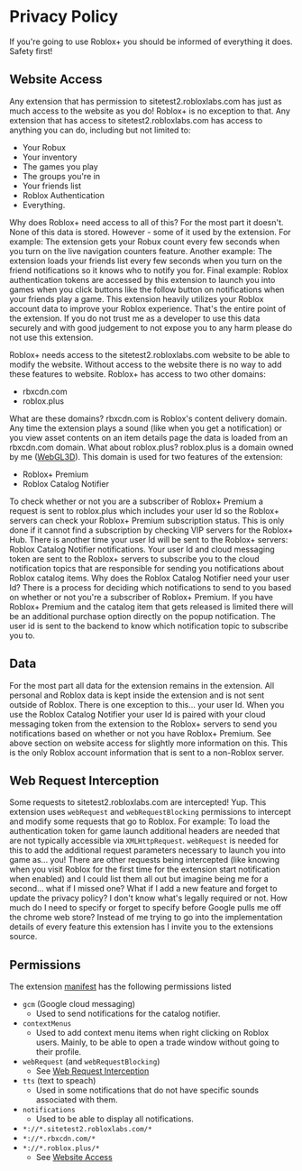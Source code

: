 # Privacy Policy
If you're going to use Roblox+ you should be informed of everything it does. Safety first!
## Website Access
Any extension that has permission to sitetest2.robloxlabs.com has just as much access to the website as you do! Roblox+ is no exception to that. Any extension that has access to sitetest2.robloxlabs.com has access to anything you can do, including but not limited to:
* Your Robux
* Your inventory
* The games you play
* The groups you're in
* Your friends list
* Roblox Authentication
* Everything.

Why does Roblox+ need access to all of this?
For the most part it doesn't. None of this data is stored. However - some of it used by the extension.
For example: The extension gets your Robux count every few seconds when you turn on the live navigation counters feature.
Another example: The extension loads your friends list every few seconds when you turn on the friend notifications so it knows who to notify you for.
Final example: Roblox authentication tokens are accessed by this extension to launch you into games when you click buttons like the follow button on notifications when your friends play a game.
This extension heavily utilizes your Roblox account data to improve your Roblox experience. That's the entire point of the extension. If you do not trust me as a developer to use this data securely and with good judgement to not expose you to any harm please do not use this extension.

Roblox+ needs access to the sitetest2.robloxlabs.com website to be able to modify the website. Without access to the website there is no way to add these features to website.
Roblox+ has access to two other domains:
* rbxcdn.com
* roblox.plus

What are these domains?
rbxcdn.com is Roblox's content delivery domain. Any time the extension plays a sound (like when you get a notification) or you view asset contents on an item details page the data is loaded from an rbxcdn.com domain.
What about roblox.plus?
roblox.plus is a domain owned by me ([WebGL3D](https://www.sitetest2.robloxlabs.com/users/48103520/profile?rbxp=48103520)). This domain is used for two features of the extension:
* Roblox+ Premium
* Roblox Catalog Notifier

To check whether or not you are a subscriber of Roblox+ Premium a request is sent to roblox.plus which includes your user Id so the Roblox+ servers can check your Roblox+ Premium subscription status. This is only done if it cannot find a subscription by checking VIP servers for the Roblox+ Hub.
There is another time your user Id will be sent to the Roblox+ servers: Roblox Catalog Notifier notifications. Your user Id and cloud messaging token are sent to the Roblox+ servers to subscribe you to the cloud notification topics that are responsible for sending you notifications about Roblox catalog items.
Why does the Roblox Catalog Notifier need your user Id?
There is a process for deciding which notifications to send to you based on whether or not you're a subscriber of Roblox+ Premium. If you have Roblox+ Premium and the catalog item that gets released is limited there will be an additional purchase option directly on the popup notification. The user id is sent to the backend to know which notification topic to subscribe you to.

## Data
For the most part all data for the extension remains in the extension. All personal and Roblox data is kept inside the extension and is not sent outside of Roblox.
There is one exception to this... your user Id. When you use the Roblox Catalog Notifier your user Id is paired with your cloud messaging token from the extension to the Roblox+ servers to send you notifications based on whether or not you have Roblox+ Premium. See above section on website access for slightly more information on this. This is the only Roblox account information that is sent to a non-Roblox server.

## Web Request Interception
Some requests to sitetest2.robloxlabs.com are intercepted!
Yup. This extension uses `webRequest` and `webRequestBlocking` permissions to intercept and modify some requests that go to Roblox. For example: To load the authentication token for game launch additional headers are needed that are not typically accessible via `XMLHttpRequest`. `webRequest` is needed for this to add the additional request parameters necessary to launch you into game as... you!
There are other requests being intercepted (like knowing when you visit Roblox for the first time for the extension start notification when enabled) and I could list them all out but imagine being me for a second... what if I missed one? What if I add a new feature and forget to update the privacy policy? I don't know what's legally required or not. How much do I need to specify or forget to specify before Google pulls me off the chrome web store? Instead of me trying to go into the implementation details of every feature this extension has I invite you to the extensions source.

## Permissions
The extension [manifest](https://github.com/Roblox-Plus/Chrome/blob/master/extension/manifest.json) has the following permissions listed
* `gcm` (Google cloud messaging)
	* Used to send notifications for the catalog notifier.
* `contextMenus`
	* Used to add context menu items when right clicking on Roblox users. Mainly, to be able to open a trade window without going to their profile.
* `webRequest` (and `webRequestBlocking`)
	* See [Web Request Interception](#web-request-interception)
* `tts` (text to speach)
	* Used in some notifications that do not have specific sounds associated with them. 
* `notifications`
	* Used to be able to display all notifications.
* `*://*.sitetest2.robloxlabs.com/*`
* `*://*.rbxcdn.com/*`
* `*://*.roblox.plus/*`
	* See [Website Access](#website-access)
